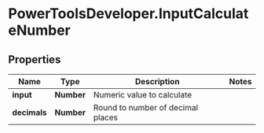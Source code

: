 # PowerToolsDeveloper.InputCalculateNumber

## Properties

Name | Type | Description | Notes
------------ | ------------- | ------------- | -------------
**input** | **Number** | Numeric value to calculate | 
**decimals** | **Number** | Round to number of decimal places | 


